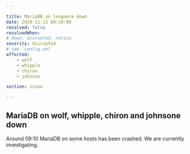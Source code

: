 ```yaml
---

title: MariaDB on longmore down
date: 2019-11-12 09:10:00
resolved: false
resolvedWhen:
# down, disrupted, notice
severity: disrupted
# see `config.yml`
affected:
    - wolf 	
    - whipple
    - chiron 
    - johnson

section: issue

---
```


MariaDB on wolf, whipple, chiron and johnsone down
---

Around 09:10 MariaDB on some hosts  has been crashed. We are currently investigating.
 
